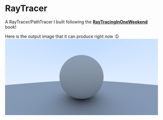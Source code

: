 # RayTracer

A RayTracer/PathTracer I built following the **[RayTracingInOneWeekend](https://raytracing.github.io/)** book!

Here is the output image that it can produce right now :D
![Hello World](Output/HelloWorld.png)

